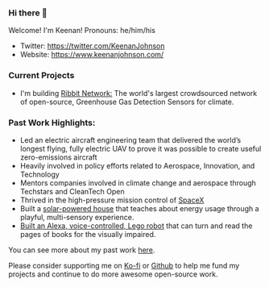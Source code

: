 ### Hi there 👋

Welcome! I'm Keenan! Pronouns: he/him/his

* Twitter: https://twitter.com/KeenanJohnson
* Website: https://www.keenanjohnson.com/

### Current Projects
- I'm building [Ribbit Network:](https://github.com/Ribbit-Network) The world's largest crowdsourced network of open-source, Greenhouse Gas Detection Sensors for climate. 

### Past Work Highlights: 
- Led an electric aircraft engineering team that delivered the world’s longest flying, fully electric UAV to prove it was possible to create useful zero-emissions aircraft
- Heavily involved in policy efforts related to Aerospace, Innovation, and Technology
- Mentors companies involved in climate change and aerospace through Techstars and CleanTech Open
- Thrived in the high-pressure mission control of [SpaceX](https://www.keenanjohnson.com/work#spacex)
- Built a [solar-powered house](https://github.com/keenanjohnson/house-pet) that teaches about energy usage through a playful, multi-sensory experience.
- [Built an Alexa, voice-controlled, Lego robot](https://github.com/keenanjohnson/Paige-Turner) that can turn and read the pages of books for the visually impaired.

You can see more about my past work [here](https://www.keenanjohnson.com/work).

Please consider supporting me on [Ko-fi](https://ko-fi.com/W7W14VTU8) or [Github](https://github.com/sponsors/keenanjohnson) to help me fund my projects and continue to do more awesome open-source work.

<!--
**keenanjohnson/keenanjohnson** is a ✨ _special_ ✨ repository because its `README.md` (this file) appears on your GitHub profile.

Here are some ideas to get you started:

- 🔭 I’m currently working on ...
- 🌱 I’m currently learning ...
- 👯 I’m looking to collaborate on ...
- 🤔 I’m looking for help with ...
- 💬 Ask me about ...
- 📫 How to reach me: ...
- 😄 Pronouns: ...
- ⚡ Fun fact: ...
-->

